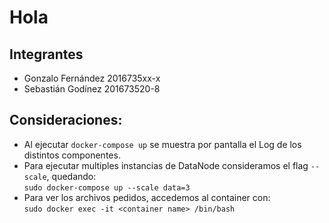 # Hola
## Integrantes
- Gonzalo Fernández 2016735xx-x
- Sebastián Godínez 201673520-8

## Consideraciones:
- Al ejecutar `docker-compose up` se muestra por pantalla el Log de los distintos componentes.
- Para ejecutar multiples instancias de DataNode consideramos el flag `--scale`, quedando:\
`sudo docker-compose up --scale data=3`
- Para ver los archivos pedidos, accedemos al container con:\
`sudo docker exec -it <container name> /bin/bash`